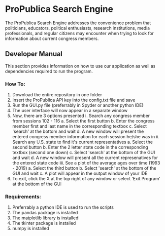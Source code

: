 # ProPublica Search Engine

The ProPublica Search Engine addresses the convenience problem that politicians, educators, political enthusiasts, research institutions, media professionals, and regular citizens may encounter when trying to look for information about current congress members.

## Developer Manual
This section provides information on how to use our application as well as dependencies required to run the program. 

### How To:
1. Download the entire repository in one folder
2. Insert the ProPublica API key into the config.txt file and save
3. Run the GUI.py file (preferrably in Spyder or another python IDE)
4. The user interface will now appear in a separate window
5. Now, there are 3 options presented
    i. Search any congress member from sessions 102 - 116
          a. Select the first button
          b. Enter the congress member first and last name in the corresponding textbox
          c. Select 'search' at the bottom and wait
          d. A new window will present the entered congress member information for each session he/she was in
    ii. Search any U.S. state to find it's current representatives
          a. Select the second button
          b. Enter the 2 letter state code in the corresponding textbox (second one down)
          c. Select 'search' at the bottom of the GUI and wait
          d. A new window will present all the current represenatives for the entered state code
    iii. See a plot of the average ages over time (1993 - 2019)
          a. Select the third button
          b. Select 'search' at the bottom of the GUI and wait
          c. A plot will appear in the output window of your IDE
6. To exit, click the X at the top right of any window or select 'Exit Program' at the bottom of the GUI

### Requirements:
1. Preferrably a python IDE is used to run the scripts
2. The pandas package is installed
3. The matplotlib library is installed
4. The tkinter package is installed
5. numpy is installed


